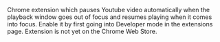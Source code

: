 Chrome extension which pauses Youtube video automatically when the playback window goes out of focus and resumes playing when it comes into focus.
Enable it by first going into Developer mode in the extensions page.
Extension is not yet on the Chrome Web Store.
